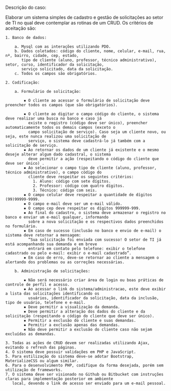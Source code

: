 Descrição do caso:

Elaborar um sistema simples de cadastro e gestão de solicitações ao setor de TI no qual deve contemplar as rotinas
de um CRUD. Os critérios de aceitação são:

    1. Banco de dados: 
    
        a. Mysql com as interações utilizando PDO.
        b. Dados coletados: código do cliente, nome, celular, e-mail, rua, nº, bairro, cidade, cep, estado, 
           tipo de cliente (aluno, professor, técnico administrativo), setor, curso, identificador da solicitação, 
           serviço solicitado, data da solicitação.
        c. Todos os campos são obrigatórios.

    2. Codificação:

        a. Formulário de solicitação:

            ▪ O cliente ao acessar o formulário de solicitação deve preencher todos os campos (que são obrigatórios).

            ▪ O cliente ao digitar o campo código do cliente, o sistema deve realizar uma busca no banco e caso já 
              existe o registro (código deve ser único), preencher automaticamente todos os demais campos (exceto o 
              campo solicitação de serviço). Caso seja um cliente novo, ou seja, este nunca realizou uma solicitação de 
              serviço, o sistema deve cadastrá-lo já também com a solicitação de serviço.
            ▪ Ao retornar os dados de um cliente já existente e o mesmo deseje alterar algum dado cadastral, o sistema 
              deve permitir a ação (respeitando o código do cliente que deve ser único) .
            ▪ Ao selecionar o campo tipo de cliente (aluno, professor, técnico administrativo), o campo código do 
              cliente deve respeitar os seguintes critérios:
                1. Aluno: código com sete dígitos.
                2. Professor: código com quatro dígitos.
                3. Técnico: código com seis.   
            ▪ O campo celular deve respeitar a quantidade de dígitos (99)99999-9999.
            ▪ O campo e-mail deve ser um e-mail válido.
            ▪ O campo cep deve respeitar os dígitos 999999-999.
            ▪ Ao final do cadastro, o sistema deve armazenar o registro no banco e enviar um e-mail qualquer, informando
              sobre a nova solicitação e os respectivos dados preenchidos no formulário.
            ▪ Em caso de sucesso (inclusão no banco e envio de e-mail) o sistema deve retornar a mensagem: 
              “Sua solicitação foi enviada com sucesso! O setor de TI já está acompanhando sua demanda e em breve 
              entrará em contato pelo telefone: exibir o telefone cadastrado ou pelo e-mail: exibir o e-mail cadastrado”.
            ▪ Em caso de erro, deve-se retornar ao cliente a mensagem o alertando dos problemas ou as correções necessárias.
            
        b. Administração de solicitações:
        
            ▪ Não será necessário criar área de login ou boas práticas de controle de perfil e acesso. 
            ▪ Ao acessar o link do sistema/administracao, este deve exibir a lista das solicitações identificando os 
              usuários, identificador da solicitação, data da inclusão, tipo de usuário, telefone e e-mail.
            ▪ Deve permitir a visualização da demanda.
            ▪ Deve permitir a alteração dos dados do cliente e da solicitação (respeitando o código do cliente que deve ser único).
            ▪ Permitir a exclusão do cliente e suas demandas.
            ▪ Permitir a exclusão apenas das demandas.
            ▪ Não deve permitir a exclusão do cliente caso não sejam excluídas as demandas. 

    3. Todas as ações de CRUD devem ser realizadas utilizando Ajax, evitando o refresh das páginas. 
    4. O sistema deve possuir validações em PHP e JavaScript.
    5. Para estilização do sistema deve-se adotar Bootstrap, MaterializeCSS ou algum similar.
    6. Para o desenvolvimento PHP, codifique da forma desejada, porém sem utilização de frameworks.
    7. O sistema deve ser visionado no Github ou Bitbucket com instruções claras para implementação posterior em ambiente
       local, devendo o link de acesso ser enviado para um e-mail pessoal.

